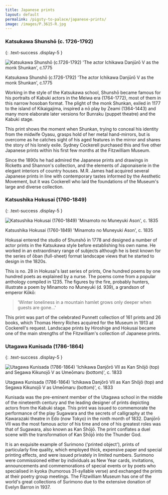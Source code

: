 ```yaml
---
title: Japanese prints
layout: default
permalink: /pigsty-to-palace/japanese-prints/
image: /images/P.3615-R.jpg
---
```

### Katsukawa Shunshō (c. 1726-1792)
{: .text-success .display-5 }

<img alt="Katsukawa Shunshō  (c.1726-1792) 'The actor Ichikawa Danjūrō V as  the monk Shunkan', c.1775" class="img-fluid" title="Katsukawa Shunshō, 'The actor Ichikawa Danjūrō V as  the monk Shunkan', c.1775" src="{{site.baseurl}}/images/P-3666-R.jpg">

Katsukawa Shunshō  (c.1726-1792)
'The actor Ichikawa Danjūrō V as  the monk Shunkan', c.1775

Working in the style of the Katsukawa school, Shunshō became famous for his portraits of Kabuki actors in the Meiwa era (1764-1772), most of them in this narrow hosoban format. The plight of the monk Shunkan, exiled in 1177 to the island of Kikaigajima, inspired a nō play by Zeami (1364-1443) and many more elaborate later versions for Bunraku (puppet theatre) and the Kabuki stage.

This print shows the moment when Shunkan, trying to conceal his identity from the midwife Oyasu, grasps hold of her metal hand-mirrors, but is overcome as he catches sight of his aged features in the mirror and shares the story of his lonely exile. Sydney Cockerell purchased this and five other Japanese prints within his first few months at the Fitzwilliam Museum.

Since the 1890s he had admired the Japanese prints and drawings in Ricketts and Shannon's collection, and the elements of Japonaiserie in the elegant interiors of country houses. M.R. James had acquired several Japanese prints in line with contemporary tastes informed by the Aesthetic Movement, but it was Cockerell who laid the foundations of the Museum's large and diverse collection.


### Katsushika Hokusai (1760-1849)
{: .text-success .display-5 }

<img alt="Katsushika Hokusai (1760-1849) 'Minamoto no Muneyuki Ason', c. 1835" class="img-fluid" src="{{site.baseurl}}/images/P.3615-R.jpg"  title="Katsushika Hokusai (1760-1849) 'Minamoto no Muneyuki Ason', c. 1835">

Katsushika Hokusai (1760-1849) 'Minamoto no Muneyuki Ason', c. 1835

Hokusai entered the studio of Shunshō in 1778 and designed a number of actor prints in the Katsukawa style before establishing his own name. He worked in an extraordinary range of subjects although he is best known for the series of ōban (full-sheet) format landscape views that he started to design in the 1820s.

This is no. 28 in Hokusai's last series of prints, One hundred poems by one hundred poets as explained by a nurse. The poems come from a popular anthology compiled in 1235. The figures by the fire, probably hunters, illustrate a poem by Minamoto no Muneyuki (d. 939), a grandson of emperor Kōkō:

> 'Winter loneliness in a mountain hamlet grows only deeper when guests are gone...'

This print was part of the celebrated Punnett collection of 161 prints and 26 books, which Thomas Henry Riches acquired for the Museum in 1913 at Cockerell's request. Landscape prints by Hiroshige and Hokusai became one of the main strengths of the Fitzwilliam's collection of Japanese prints.



### Utagawa Kunisada (1786-1864)
{: .text-success .display-5 }

<img alt="Utagawa Kunisada (1786-1864) 'Ichikawa Danjōrō VII as Kan  Shōjō (top) and Segawa Kikunojō  V as Umeōmaru (bottom)', c. 1833" class="img-fluid" src="{{site.baseurl}}/images/P.512-1937.jpg"  title="Utagawa Kunisada (1786-1864) 'Ichikawa Danjōrō VII as Kan  Shōjō (top) and Segawa Kikunojō  V as Umeōmaru (bottom)', c. 1833">

Utagawa Kunisada (1786-1864) 'Ichikawa Danjōrō VII as Kan  Shōjō (top) and Segawa Kikunojō  V as Umeōmaru (bottom)', c. 1833

Kunisada was the pre-eminent member of the Utagawa school in the middle of the nineteenth century and the leading designer of prints depicting actors from the Kabuki stage. This print was issued to commemorate the performance of the play Sugawara and the secrets of calligraphy at the Kawarazaki theatre in Edo (now Tokyo) in the ninth month of 1832. Danjōrō VII was the most famous actor of his time and one of his greatest roles was that of Sugawara, also known as Kan Shōjō. The print conflates a duel scene with the transformation of Kan Shōjō into the Thunder God.

It is an exquisite example of Surimono ('printed object'), prints of particularly fine quality, which employed thick, expensive paper and special printing effects, and were issued privately in limited numbers. Surimono were commissioned either by individuals as New Year cards, invitations, announcements and commemorations of special events or by poets who specialised in kyoka (humorous 31-syllable verse) and exchanged the prints at their poetry group meetings. The Fitzwilliam Museum has one of the world's great collections of Surimono due to the extensive donation of Evelyn Barron in 1937.
